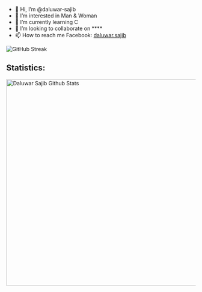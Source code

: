 
- 👋 Hi, I’m @daluwar-sajib
- 👀 I’m interested in Man & Woman
- 🌱 I’m currently learning C
- 💞️ I’m looking to collaborate on ****
- 📫 How to reach me Facebook: [daluwar.sajib](https://www.facebook.com/daluwar.sajib)

![GitHub Streak](https://streak-stats.demolab.com/?user=daluwarsajib)

## Statistics:
<a href="https://github.com/daluwarsajib"><img width="550px" alt="Daluwar Sajib Github Stats"  src="https://github-readme-stats.vercel.app/api?username=alsayeedar&show_icons=true"/></a>
